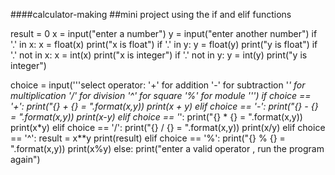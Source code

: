 ####calculator-making
##mini project using the if and elif  functions




result = 0
x = input("enter a number")
y = input("enter another number")
if '.' in x:
    x = float(x)
    print("x is float")
if '.' in y:
    y = float(y)
    print("y is float")
if '.' not in x:
    x = int(x)
    print("x is integer")
if '.' not in y:
    y = int(y)
    print("y is integer")

choice = input('''select operator:
               '+' for addition
               '-' for subtraction
               '*' for multiplication
               '/' for division
               '^' for square
               '%' for module ''')
if choice == '+':
    print("{} + {} = ".format(x,y))
    print(x + y)
elif choice == '-':
    print("{} - {} = ".format(x,y))
    print(x-y)
elif choice == '*':
    print("{} * {} = ".format(x,y))
    print(x*y)
elif choice == '/':
    print("{} / {} = ".format(x,y))
    print(x/y)
elif choice == '^':
        result = x**y
        print(result)
elif choice == '%':
    print("{} % {} = ".format(x,y))
    print(x%y)
else:
    print("enter a valid operator , run the program again")
